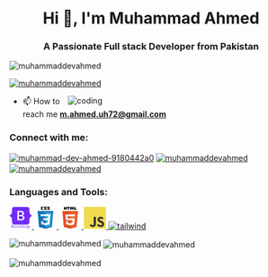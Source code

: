 
<h1 align="center">Hi 👋, I'm Muhammad Ahmed</h1>
<h3 align="center">A Passionate Full stack Developer from Pakistan</h3>

<p align="left"> <img src="https://komarev.com/ghpvc/?username=muhammaddevahmed&label=Profile%20views&color=0e75b6&style=flat" alt="muhammaddevahmed" /> </p>

<p align="left"> <a href="https://github.com/ryo-ma/github-profile-trophy"><img src="https://github-profile-trophy.vercel.app/?username=muhammaddevahmed" alt="muhammaddevahmed" /></a> </p>

<img align="right" alt="coding" width="400" src="https://camo.githubusercontent.com/2366b34bb903c09617990fb5fff4622f3e941349e846ddb7e73df872a9d21233/68747470733a2f2f63646e2e6472696262626c652e636f6d2f75736572732f3733303730332f73637265656e73686f74732f363538313234332f6176656e746f2e676966">

- 📫 How to reach me **m.ahmed.uh72@gmail.com**

<h3 align="left">Connect with me:</h3>
<p align="left">
<a href="https://linkedin.com/in/muhammad-dev-ahmed-9180442a0" target="blank"><img align="center" src="https://raw.githubusercontent.com/rahuldkjain/github-profile-readme-generator/master/src/images/icons/Social/linked-in-alt.svg" alt="muhammad-dev-ahmed-9180442a0" height="30" width="40" /></a>
<a href="https://fb.com/muhammaddevahmed" target="blank"><img align="center" src="https://raw.githubusercontent.com/rahuldkjain/github-profile-readme-generator/master/src/images/icons/Social/facebook.svg" alt="muhammaddevahmed" height="30" width="40" /></a>
<a href="https://instagram.com/muhammaddevahmed" target="blank"><img align="center" src="https://raw.githubusercontent.com/rahuldkjain/github-profile-readme-generator/master/src/images/icons/Social/instagram.svg" alt="muhammaddevahmed" height="30" width="40" /></a>
</p>

<h3 align="left">Languages and Tools:</h3>
<p align="left"> <a href="https://getbootstrap.com" target="_blank" rel="noreferrer"> <img src="https://raw.githubusercontent.com/devicons/devicon/master/icons/bootstrap/bootstrap-plain-wordmark.svg" alt="bootstrap" width="40" height="40"/> </a> <a href="https://www.w3schools.com/css/" target="_blank" rel="noreferrer"> <img src="https://raw.githubusercontent.com/devicons/devicon/master/icons/css3/css3-original-wordmark.svg" alt="css3" width="40" height="40"/> </a> <a href="https://www.w3.org/html/" target="_blank" rel="noreferrer"> <img src="https://raw.githubusercontent.com/devicons/devicon/master/icons/html5/html5-original-wordmark.svg" alt="html5" width="40" height="40"/> </a> <a href="https://developer.mozilla.org/en-US/docs/Web/JavaScript" target="_blank" rel="noreferrer"> <img src="https://raw.githubusercontent.com/devicons/devicon/master/icons/javascript/javascript-original.svg" alt="javascript" width="40" height="40"/> </a> <a href="https://tailwindcss.com/" target="_blank" rel="noreferrer"> <img src="https://www.vectorlogo.zone/logos/tailwindcss/tailwindcss-icon.svg" alt="tailwind" width="40" height="40"/> </a> </p>

<p><img align="left" src="https://github-readme-stats.vercel.app/api/top-langs?username=muhammaddevahmed&show_icons=true&locale=en&layout=compact" alt="muhammaddevahmed" /></p>

<p>&nbsp;<img align="center" src="https://github-readme-stats.vercel.app/api?username=muhammaddevahmed&show_icons=true&locale=en" alt="muhammaddevahmed" /></p>

<p><img align="center" src="https://github-readme-streak-stats.herokuapp.com/?user=muhammaddevahmed&" alt="muhammaddevahmed" /></p>





